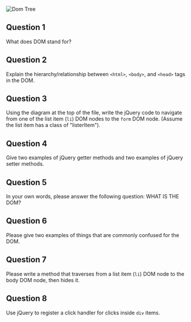![Dom Tree](https://cloud.githubusercontent.com/assets/10408784/16956664/55e2d6b4-4da7-11e6-8b7e-099d124a7403.png)

## Question 1

What does DOM stand for?

<!-- your answer starts here -->

<!-- your answer ends here -->

## Question 2

Explain the hierarchy/relationship between `<html>`, `<body>`, and `<head>` tags in the DOM.

<!-- your answer starts here -->

<!-- your answer ends here -->

## Question 3

Using the diagram at the top of the file, write the jQuery code to navigate from
one of the list item (`li`) DOM nodes to the `form` DOM node. (Assume the list
item has a class of "listerItem").

<!-- your answer starts here -->

<!-- your answer ends here -->

## Question 4

Give two examples of jQuery getter methods and two examples of jQuery setter
methods.

<!-- your answer starts here -->

<!-- your answer ends here -->

## Question 5

In your own words, please answer the following question: WHAT IS THE DOM?

<!-- your answer starts here -->

<!-- your answer ends here -->

## Question 6

Please give two examples of things that are commonly confused for the DOM.

<!-- your answer starts here -->

<!-- your answer ends here -->

## Question 7

Please write a method that traverses from a list item (`li`) DOM node to the
body DOM node, then hides it.

<!-- your answer starts here -->

<!-- your answer ends here -->

## Question 8

Use jQuery to register a click handler for clicks inside `div` items.

<!-- your answer starts here -->

<!-- your answer ends here -->
